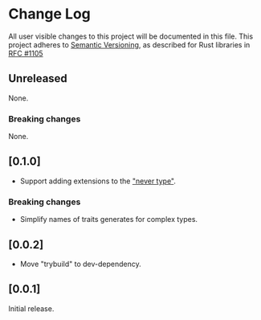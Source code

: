 # Change Log

All user visible changes to this project will be documented in this file.
This project adheres to [Semantic Versioning](http://semver.org/), as described
for Rust libraries in [RFC #1105](https://github.com/rust-lang/rfcs/blob/master/text/1105-api-evolution.md)

## Unreleased

None.

### Breaking changes

None.

## [0.1.0]

- Support adding extensions to the ["never type"](https://doc.rust-lang.org/std/primitive.never.html).

### Breaking changes

- Simplify names of traits generates for complex types.

## [0.0.2]

- Move "trybuild" to dev-dependency.

## [0.0.1]

Initial release.
